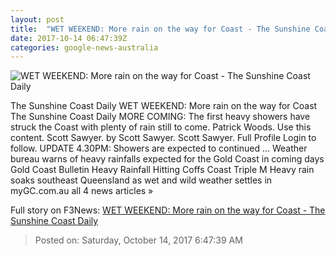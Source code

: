 ```yaml
---
layout: post
title:  "WET WEEKEND: More rain on the way for Coast - The Sunshine Coast Daily"
date: 2017-10-14 06:47:39Z
categories: google-news-australia
---
```


![WET WEEKEND: More rain on the way for Coast - The Sunshine Coast Daily](https://media.apnarm.net.au/media/images/2017/10/14/9-3989686-scn141017weather6_fct893x670x39_ct300x300.jpg)

The Sunshine Coast Daily WET WEEKEND: More rain on the way for Coast The Sunshine Coast Daily MORE COMING: The first heavy showers have struck the Coast with plenty of rain still to come. Patrick Woods. Use this content. Scott Sawyer. by Scott Sawyer. Scott Sawyer. Full Profile Login to follow. UPDATE 4.30PM: Showers are expected to continued ... Weather bureau warns of heavy rainfalls expected for the Gold Coast in coming days Gold Coast Bulletin Heavy Rainfall Hitting Coffs Coast Triple M Heavy rain soaks southeast Queensland as wet and wild weather settles in myGC.com.au all 4 news articles »


Full story on F3News: [WET WEEKEND: More rain on the way for Coast - The Sunshine Coast Daily](http://www.f3nws.com/n/VdaWmC)

> Posted on: Saturday, October 14, 2017 6:47:39 AM
